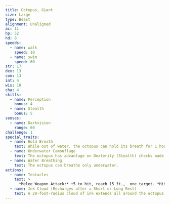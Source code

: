 ```yaml
---
title: Octopus, Giant
size: Large
type: Beast
alignment: Unaligned
ac: 11
hp: 52
hd: 8
speeds:
  - name: walk
    speed: 10
  - name: swim
    speed: 60
str: 17
dex: 13
con: 13
int: 4
wis: 10
cha: 4
skills:
  - name: Perception
    bonus: 4
  - name: Stealth
    bonus: 5
senses:
  - name: Darkvision
    range: 60
challenge: 1
special_traits:
  - name: Hold Breath
    text: While out of water, the octopus can hold its breath for 1 hour.
  - name: Underwater Camouflage
    text: The octopus has advantage on Dexterity (Stealth) checks made while underwater.
  - name: Water Breathing
    text: The octopus can breathe only underwater.
actions:
  - name: Tentacles
    text: >
      *Melee Weapon Attack:* +5 to hit, reach 15 ft.,  one target. *Hit:* 10 (2d6 + 3) bludgeoning damage. If the target is a creature, it is grappled (escape DC 16). Until this grapple ends, the target is restrained, and the octopus can't use its tentacles on another target.
  - name: Ink Cloud (Recharges after a Short or Long Rest)
    text: A 20-foot-radius cloud of ink extends all around the octopus if it is underwater. The area is heavily obscured for 1 minute, although a significant current can disperse the ink. After releasing the ink, the octopus can use the Dash action as a bonus action.
---
```


